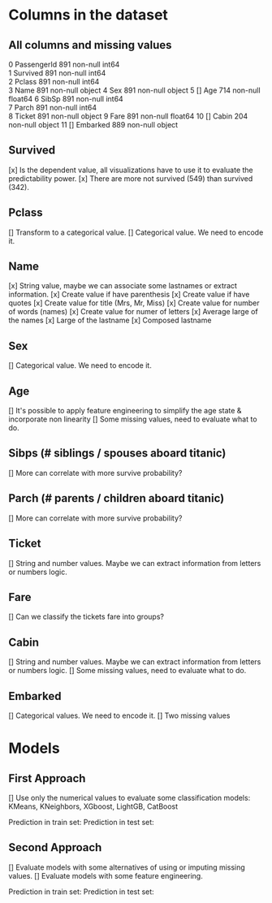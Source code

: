 # Columns in the dataset

## All columns and missing values
0   PassengerId  891 non-null    int64  
1   Survived     891 non-null    int64  
2   Pclass       891 non-null    int64  
3   Name         891 non-null    object 
4   Sex          891 non-null    object 
5   [] Age       714 non-null    float64
6   SibSp        891 non-null    int64  
7   Parch        891 non-null    int64  
8   Ticket       891 non-null    object 
9   Fare         891 non-null    float64
10  [] Cabin     204 non-null    object 
11  [] Embarked  889 non-null    object 

## Survived
[x] Is the dependent value, all visualizations have to use it to evaluate the predictability power.
[x] There are more not survived (549) than survived (342).

## Pclass
[] Transform to a categorical value.
[] Categorical value. We need to encode it.

## Name
[x] String value, maybe we can associate some lastnames or extract information. 
[x] Create value if have parenthesis
[x] Create value if have quotes
[x] Create value for title (Mrs, Mr, Miss)
[x] Create value for number of words (names)
[x] Create value for numer of letters
[x] Average large of the names
[x] Large of the lastname
[x] Composed lastname

## Sex
[] Categorical value. We need to encode it.

## Age
[] It's possible to apply feature engineering to simplify the age state & incorporate non linearity
[] Some missing values, need to evaluate what to do.

## Sibps (# siblings / spouses aboard titanic)
[] More can correlate with more survive probability?

## Parch (# parents / children aboard titanic)
[] More can correlate with more survive probability?

## Ticket
[] String and number values. Maybe we can extract information from letters or numbers logic.

## Fare
[] Can we classify the tickets fare into groups?

## Cabin
[] String and number values. Maybe we can extract information from letters or numbers logic.
[] Some missing values, need to evaluate what to do.

## Embarked
[] Categorical values. We need to encode it.
[] Two missing values

# Models

## First Approach
[] Use only the numerical values to evaluate some classification models: KMeans, KNeighbors, XGboost, LightGB, CatBoost

Prediction in train set:
Prediction in test set:

## Second Approach
[] Evaluate models with some alternatives of using or imputing missing values.
[] Evaluate models with some feature engineering.

Prediction in train set:
Prediction in test set: